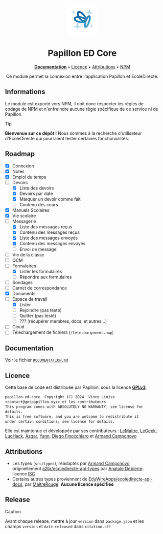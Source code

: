 <div align="center">
<br>
<br>
<img alt="Logo" src=".github/icon.png" width="100" height="100"/>

# Papillon ED Core

[**Documentation**](DOCUMENTATION.md) • [Licence](#licence) • [Attributions](#attributions) • [NPM]()

Ce module permet la connexion entre l'application Papillon et EcoleDirecte.

</div>


## Informations

Le module est exporté vers NPM, il doit donc respecter les règles de codage de NPM et n'enfreindre aucune règle spécifique de ce service ni de Papillon.

> [!TIP]
> **Bienvenue sur ce dépôt !** 
> Nous sommes à la recherche d'utilisateur d'EcoleDirecte qui pourraient tester certaines fonctionnalités.

## Roadmap
- [x] Connexion
- [x] Notes
- [x] Emploi du temps
- [ ] Devoirs
  - [x] Liste des devoirs
  - [x] Devoirs par date
  - [x] Marquer un devoir comme fait
  - [ ] Contenu des cours
- [x] Manuels Scolaires
- [x] Vie scolaire 
- [ ] Messagerie
  - [x] Liste des messages reçus
  - [x] Contenu des messages reçus
  - [x] Liste des messages envoyés
  - [x] Contenu des messages envoyés
  - [ ] Envoi de message
- [ ] Vie de la classe
- [ ] QCM
- [ ] Formulaires
  - [x] Lister les formulaires
  - [ ] Répondre aux formulaires
- [ ] Sondages
- [ ] Carnet de correspondance
- [x] Documents
- [ ] Espace de travail
  - [x] Lister 
  - [ ] Rejoindre (pas testé) 
  - [ ] Quitter (pas testé)
  - [ ] ??? (récupérer membres, docs, et autres...)
- [ ] Cloud
- [ ] Téléchargement de fichiers (`/telechargement.awp`)

## Documentation
Voir le fichier [`DOCUMENTATION.md`](DOCUMENTATION.md)

## Licence

Cette base de code est distribuée par Papillon, sous la licence [**GPLv3**](LICENSE).

```text
papillon-ed-core  Copyright (C) 2024  Vince Linise <contact@getpapillon.xyz> et les contributeurs.
This program comes with ABSOLUTELY NO WARRANTY; see license for details.
This is free software, and you are welcome to redistribute it
under certain conditions; see license for details.
```

Elle est maintenue et développée par ses contributeurs : [LeMaitre](https://github.com/LeMaitre4523), [LeGeek](https://github.com/LeGeek01), [LucHack](https://github.com/lucas-luchack), [Azgar](https://github.com/azgaresncf), [Yann](https://github.com/yannouuuu), [Diego Finocchiaro](https://github.com/diegofino15) et  [Armand Camponovo](https://github.com/camarm-dev)

## Attributions

- Les types (`src/types`), réadaptés par [Armand Camponovo](https://github.com/camarm-dev/ecoledirecte-api-types), originellement [a2br/ecoledirecte-api-types](https://github.com/a2br/ecoledirecte-api-types) par [Anatole Debierre](https://github.com/a2br): licence [ISC](https://github.com/camarm-dev/ecoledirecte-api-types/blob/main/LICENSE)
- Certains autres types proviennent de [EduWireApps/ecoledirecte-api-docs](https://github.com/EduWireApps/ecoledirecte-api-docs), par [MaitreRouge](https://github.com/MaitreRouge): **Aucune licence spécifiée**

## Release

> [!CAUTION]
> Avant chaque release, mettre à jour `version` dans `package.json` et les champs `version` et `date-released` dans `citation.cff`
